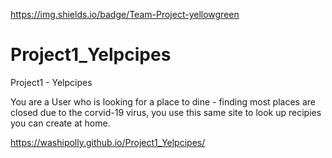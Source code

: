 https://img.shields.io/badge/Team-Project-yellowgreen

# Project1_Yelpcipes
Project1 - Yelpcipes

You are a User who is looking for a place to dine - finding most places are closed due to the corvid-19 virus, you use this same site to look up recipies you can create at home.


https://washipolly.github.io/Project1_Yelpcipes/

